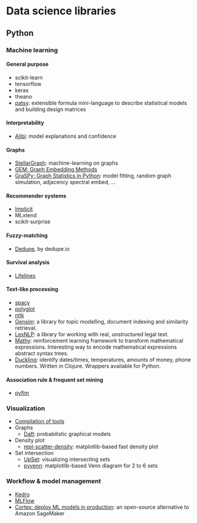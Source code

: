 # Data science libraries
## Python
### Machine learning
#### General purpose
- scikit-learn
- tensorflow
- keras
- theano
- [patsy](https://patsy.readthedocs.io/en/latest/index.html): extensible formula mini-language to describe statistical models and building design matrices

#### Interpretability
- [Alibi](https://github.com/SeldonIO/alibi): model explanations and confidence

#### Graphs
- [StellarGraph](https://github.com/stellargraph/stellargraph): machine-learning on graphs
- [GEM: Graph Embedding Methods](https://github.com/palash1992/GEM)
- [GraSPy: Graph Statistics in Python](https://graspy.neurodata.io/): model fitting, random graph simulation, adjacency spectral embed, ...

#### Recommender systems
- [Implicit](https://implicit.readthedocs.io/en/latest/index.html)
- MLxtend
- scikit-surprise

#### Fuzzy-matching
- [Dedupe](https://github.com/dedupeio/dedupe), by dedupe.io

#### Survival analysis
- [Lifelines](https://lifelines.readthedocs.io/en/latest/index.html)

#### Text-like processing
- [spacy](https://spacy.io/)
- [polyglot](https://github.com/aboSamoor/polyglot)
- [nltk](https://www.nltk.org/)
- [Gensim](https://radimrehurek.com/gensim/index.html): a library for topic modelling, document indexing and similarity retrieval.
- [LexNLP](https://lexpredict-lexnlp.readthedocs.io): a library for working with real, unstructured legal text.
- [Mathy](https://mathy.ai/): reinforcement learning framework to transform mathematical expressions. Interesting way to encode mathematical expressions abstract syntax trees.
- [Duckling](https://duckling.wit.ai): identify dates/times, temperatures, amounts of money, phone numbers. Written in Clojure. Wrappers available for Python.

#### Association rule & frequent set mining
- [pyfim](http://www.borgelt.net/pyfim.html)

### Visualization
- [Compilation of tools](https://pyviz.org/tools.html)
- Graphs
  - [Daft](https://docs.daft-pgm.org/en/latest/): probabilistic graphical models
- Density plot
  - [mpl-scatter-density](https://github.com/astrofrog/mpl-scatter-density): matplotlib-based fast density plot
- Set intersection
  - [UpSet](https://caleydo.org/tools/upset/): visualizing intersecting sets
  - [pyvenn](https://github.com/tctianchi/pyvenn): matplotlib-based Venn diagram for 2 to 6 sets

### Workflow & model management
- [Kedro](https://kedro.readthedocs.io/en/stable/)
- [MLFlow](https://mlflow.org/docs/latest/index.html)
- [Cortex: deploy ML models in production](https://www.cortex.dev/): an open-source alternative to Amazon SageMaker



